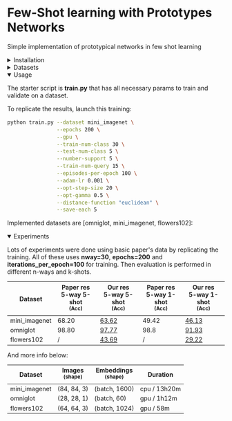 # Few-Shot learning with Prototypes Networks
Simple implementation of prototypical networks in few shot learning

<details>
<summary>Installation</summary>

Create a conda/virtualenv with all necessary packages:

### Conda

`conda create --name fs-learn --file ./requirements.txt`

`conda activate fs-learn`

### Venv

`python -m pip install virtualenv`

`virtualenv venv-fs-learn`

`source venv/bin/activate`

`python -m pip install ./requirements.txt`

</details>

<details>
<summary>Datasets</summary>

We used 3 main classification datasets:
- **mini_imagenet**: a collection of 100 real-world objects classes as rgb images.
  - total: 60,000
  - splits: 64 train, 16 val, 20 test (according to Vinyals et al)
  - Used in paper
  - ![](docs/images/mini_imagenet_dataset.png)
- **omniglot**: a collection of 1623 classes of handwritted characters. Each image is then rotated 3 more times by 90 degrees.
  - total: 32460 real, plus 4 rotations per image
  - splits: 1032 train, 172 val, 464 test (according to Vinyals et al)
  - Used in paper
  - ![](docs/images/omniglot_dataset.jpg)
- **flowers102**: a collection of 102 real-world flowers classes as rgb images.
  - total: 32460 real, plus 4 rotations per image
  - splits: 64 train, 16 val, 22 test (random seed for splits)
  - **NOT** Used in paper
  - ![](docs/images/flowers102_dataset.png)
</details>

<details open>
<summary>Usage</summary>

The starter script is **train.py** that has all necessary params to train and validate on a dataset.

To replicate the results, launch this training:

```bash
python train.py --dataset mini_imagenet \
                --epochs 200 \
                --gpu \
                --train-num-class 30 \
                --test-num-class 5 \
                --number-support 5 \
                --train-num-query 15 \
                --episodes-per-epoch 100 \
                --adam-lr 0.001 \
                --opt-step-size 20 \
                --opt-gamma 0.5 \
                --distance-function "euclidean" \
                --save-each 5
```

Implemented datasets are [omniglot, mini_imagenet, flowers102]:

</details>

<details open>
<summary>Experiments</summary>

Lots of experiments were done using basic paper's data by replicating the training.
All of these uses **nway=30**, **epochs=200** and **iterations_per_epoch=100** for training.
Then evaluation is performed in different n-ways and k-shots.

| Dataset       | Paper res<br>5-way 5-shot<br><sup>(Acc) | Our res<br>5-way 5-shot<br><sup>(Acc)                                                                                   | Paper res<br>5-way 1-shot<br><sup>(Acc) | Our res<br>5-way 1-shot<br><sup>(Acc)                                                                                   |
|---------------|-----------------------------------------|-------------------------------------------------------------------------------------------------------------------------|-----------------------------------------|-------------------------------------------------------------------------------------------------------------------------|
| mini_imagenet | 68.20                                   | [63.62](https://github.com/fabian57fabian/fewshot-learning-prototypical-networks/results/mini_imagenet/train_5shot.png) | 49.42                                   | [46.13](https://github.com/fabian57fabian/fewshot-learning-prototypical-networks/results/mini_imagenet/train_1shot.png) |
| omniglot      | 98.80                                   | [97.77](https://github.com/fabian57fabian/fewshot-learning-prototypical-networks/results/omniglot/train_5shot.png)      | 98.8                                    | [91.93](https://github.com/fabian57fabian/fewshot-learning-prototypical-networks/results/omniglot/train_1shot.png)      | 
| flowers102    | /                                       | [43.69](https://github.com/fabian57fabian/fewshot-learning-prototypical-networks/results/flowers102/train_5shot.png)    | /                                       | [29.22](https://github.com/fabian57fabian/fewshot-learning-prototypical-networks/results/flowers102/train_1shot.png)    | 

And more info below:

| Dataset | Images<br><sup>(shape) | Embeddings<br><sup>(shape) | Duration     |
|---------|--|----------------------------|--|
| mini_imagenet | (84, 84, 3)            | (batch, 1600)              | cpu / 13h20m |
| omniglot |(28, 28, 1)            | (batch, 60)                | gpu / 1h12m  |
| flowers102 |(64, 64, 3)            | (batch, 1024)              | gpu / 58m    |
</details>
